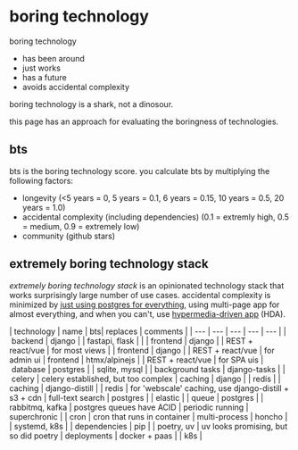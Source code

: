 # boring technology

boring technology 
* has been around
* just works
* has a future
* avoids accidental complexity

boring technology is a shark, not a dinosour.

this page has an approach for evaluating the boringness of technologies.

## bts

bts is the boring technology score. you calculate bts by multiplying the following factors:

* longevity (<5 years = 0, 5 years = 0.1, 6 years = 0.15, 10 years = 0.5, 20 years = 1.0)
* accidental complexity (including dependencies) (0.1 = extremly high, 0.5 = medium, 0.9 = extremely low)
* community (github stars)

## extremely boring technology stack

*extremely boring technology stack* is an opinionated technology stack that works
surprisingly large number of use cases. accidental complexity is minimized by [just using
postgres for everything](https://www.amazingcto.com/postgres-for-everything/), using 
multi-page app for almost everything, and when you can't, use 
[hypermedia-driven app](https://htmx.org/essays/hypermedia-driven-applications/) (HDA).

| technology | name | bts| replaces | comments |
| --- | --- | --- | --- | --- |
| backend | django | | fastapi, flask | |
| frontend | django | | REST + react/vue | for most views |
| frontend | django | | REST + react/vue | for admin  ui
| frontend | htmx/alpinejs | | REST + react/vue | for SPA uis
| database | postgres | | sqlite, mysql |
| background tasks | django-tasks | | celery | celery established, but too complex
| caching | django | | redis |
| caching | django-distill | | redis | for 'webscale' caching, use django-distill + s3 + cdn
| full-text search | postgres | | elastic |
| queue | postgres | | rabbitmq, kafka | postgres queues have ACID
| periodic running | superchronic | | cron | cron that runs in container
| multi-process | honcho | | systemd, k8s |
| dependencies | pip | | poetry, uv | uv looks promising, but so did poetry
| deployments | docker + paas | | k8s |
